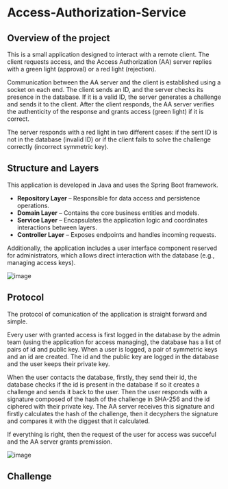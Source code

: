 # Access-Authorization-Service
## Overview of the project
This is a small application designed to interact with a remote client. The client requests access, and the Access Authorization (AA) server replies with a green light (approval) or a red light (rejection).

Communication between the AA server and the client is established using a socket on each end. The client sends an ID, and the server checks its presence in the database. If it is a valid ID, the server generates a challenge and sends it to the client. After the client responds, the AA server verifies the authenticity of the response and grants access (green light) if it is correct.

The server responds with a red light in two different cases: if the sent ID is not in the database (invalid ID) or if the client fails to solve the challenge correctly (incorrect symmetric key).

## Structure and Layers
This application is developed in Java and uses the Spring Boot framework.

- **Repository Layer** – Responsible for data access and persistence operations.
- **Domain Layer** – Contains the core business entities and models.
- **Service Layer** – Encapsulates the application logic and coordinates interactions between layers.
- **Controller Layer** – Exposes endpoints and handles incoming requests.


Additionally, the application includes a user interface component reserved for administrators, which allows direct interaction with the database (e.g., managing access keys).


![image](https://github.com/user-attachments/assets/e8958d29-23eb-4eb6-936e-a887722271f7)

## Protocol
The protocol of comunication of the application is straight forward and simple. 

Every user with granted access is first logged in the database by the admin team (using the application for access managing), the database has a list of pairs of id and public key. When a user is logged, a pair of symmetric keys and an id are created. The id and the public key are logged in the database and the user keeps their private key.

When the user contacts the database, firstly, they send their id, the database checks if the id is present in the database if so it creates a challenge and sends it back to the user. Then the user responds with a signature composed of the hash of the challenge in SHA-256 and the id ciphered with their private key. The AA server receives this signature and firstly calculates the hash of the challenge, then it decyphers the signature and compares it with the diggest that it calculated. 

If everything is right, then the request of the user for access was succeful and the AA server grants premission.

![image](https://github.com/user-attachments/assets/d2b008a6-c97e-4750-922c-e472f48513a9)

## Challenge
